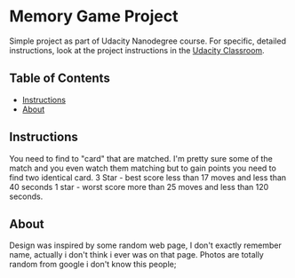 # Memory Game Project
Simple project as part of Udacity Nanodegree course. 
For specific, detailed instructions, look at the project instructions in the [Udacity Classroom](https://classroom.udacity.com/me).
## Table of Contents

* [Instructions](#instructions)
* [About](#about)

## Instructions
You need to find to "card" that are matched. I'm pretty sure some of the match and you even watch them matching but to gain points you need to find two identical card.
 3 Star - best score less than 17 moves and less than 40 seconds
 1 star - worst score more than 25 moves and less than 120 seconds.

## About

Design was inspired by some random web page, I don't exactly remember name, actually i don't think i ever was on that page. Photos are totally random from google i don't know this people;




